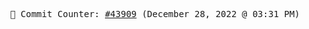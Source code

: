 <p align="center">
    <samp>
        📮 Commit Counter: <a href="https://github.com/Javascript-void0/Javascript-void0/commits/main">#43909</a> (December 28, 2022 @ 03:31 PM)
    </samp>
</p>